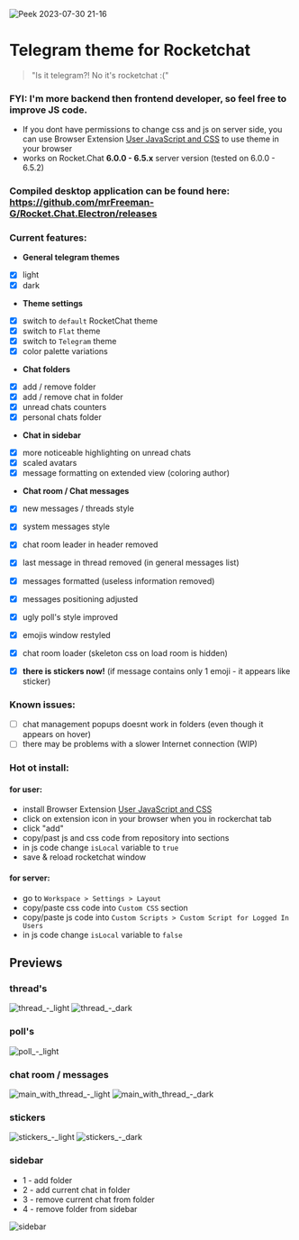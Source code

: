 ![Peek 2023-07-30 21-16](https://github.com/mrFreeman-G/rocketchat-telegram-theme/assets/109005425/9b941018-18b4-423b-a464-6357a48236a3)

# Telegram theme for Rocketchat
> "Is it telegram?! No it's rocketchat :("


### FYI:  I'm more backend then frontend developer, so feel free to improve JS code.

- If you dont have permissions to change css and js on server side, you can use Browser Extension [User JavaScript and CSS](https://chrome.google.com/webstore/detail/user-javascript-and-css/nbhcbdghjpllgmfilhnhkllmkecfmpld) to use theme in your browser
- works on Rocket.Chat **6.0.0 - 6.5.x** server version (tested on 6.0.0 - 6.5.2)

### Compiled desktop application can be found here: https://github.com/mrFreeman-G/Rocket.Chat.Electron/releases

### Current features:
- **General telegram themes**
 - [x] light
 - [x] dark
- **Theme settings**
 - [x] switch to `default` RocketChat theme
 - [x] switch to `Flat` theme
 - [x] switch to `Telegram` theme
 - [x] color palette variations
- **Chat folders**
 - [x] add / remove folder
 - [x] add / remove chat in folder
 - [x] unread chats counters
 - [x] personal chats folder
- **Chat in sidebar**
 - [x] more noticeable highlighting on unread chats
 - [x] scaled avatars
 - [x] message formatting on extended view (coloring author)
- **Chat room / Chat messages**
 - [x] new messages / threads style
 - [x] system messages style
 - [x] chat room leader in header removed
 - [x] last message in thread removed (in general messages list)
 - [x] messages formatted (useless information removed)
 - [x] messages positioning adjusted
 - [x] ugly poll's style improved
 - [x] emojis window restyled
 - [x] chat room loader (skeleton css on load room is hidden)
 - [x] **there is stickers now!** (if message contains only 1 emoji - it appears like sticker)


### Known issues:
 - [ ] chat management popups doesnt work in folders (even though it appears on hover)
 - [ ] there may be problems with a slower Internet connection (WIP)

### Hot ot install:
#### for user:
- install Browser Extension [User JavaScript and CSS](https://chrome.google.com/webstore/detail/user-javascript-and-css/nbhcbdghjpllgmfilhnhkllmkecfmpld)
- click on extension icon in your browser when you in rockerchat tab
- click "add"
- copy/past js and css code from repository into sections
- in js code change `isLocal` variable to `true`
- save & reload rocketchat window
#### for server:
- go to `Workspace > Settings > Layout`
- copy/paste css code into `Custom CSS` section
- copy/paste js code into `Custom Scripts > Custom Script for Logged In Users`
- in js code change `isLocal` variable to `false`


## Previews

### thread's
![thread_-_light](https://github.com/mrFreeman-G/rocketchat-telegram-theme/assets/109005425/802babaa-011f-4205-b24a-f89876331f78)
![thread_-_dark](https://github.com/mrFreeman-G/rocketchat-telegram-theme/assets/109005425/d722b9ab-2563-46e0-9386-af19719c515a)

### poll's
![poll_-_light](https://github.com/mrFreeman-G/rocketchat-telegram-theme/assets/109005425/26b08131-6860-4d56-87ac-5b390164f52c)

### chat room / messages
![main_with_thread_-_light](https://github.com/mrFreeman-G/rocketchat-telegram-theme/assets/109005425/19da027f-9179-470c-8f24-bc721287ae89)
![main_with_thread_-_dark](https://github.com/mrFreeman-G/rocketchat-telegram-theme/assets/109005425/155e627c-764e-4f37-95a7-37213243078f)

### stickers
![stickers_-_light](https://github.com/mrFreeman-G/rocketchat-telegram-theme/assets/109005425/99ab2c1a-992e-49b7-a5f1-44b0f21c442d)
![stickers_-_dark](https://github.com/mrFreeman-G/rocketchat-telegram-theme/assets/109005425/cadb7abb-2363-42a7-9706-1cd7da0c86dd)

### sidebar
- 1 - add folder
- 2 - add current chat in folder
- 3 - remove current chat from folder
- 4 - remove folder from sidebar

![sidebar](https://github.com/mrFreeman-G/rocketchat-telegram-theme/assets/109005425/7d00ef0a-0fbe-4306-a4ec-8305b7a88764)

